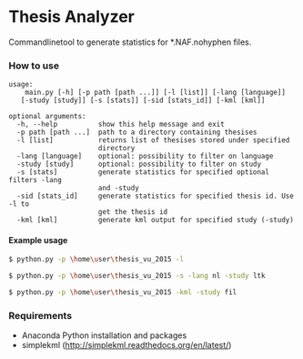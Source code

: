 # Thesis Analyzer

Commandlinetool to generate statistics for *.NAF.nohyphen files. 

### How to use
    usage: 
        main.py [-h] [-p path [path ...]] [-l [list]] [-lang [language]]
       [-study [study]] [-s [stats]] [-sid [stats_id]] [-kml [kml]]

    optional arguments:
      -h, --help          show this help message and exit
      -p path [path ...]  path to a directory containing thesises
      -l [list]           returns list of thesises stored under specified
                          directory
      -lang [language]    optional: possibility to filter on language
      -study [study]      optional: possibility to filter on study
      -s [stats]          generate statistics for specified optional filters -lang
                          and -study
      -sid [stats_id]     generate statistics for specified thesis id. Use -l to
                          get the thesis id
      -kml [kml]          generate kml output for specified study (-study)
      
#### Example usage
```sh
$ python.py -p \home\user\thesis_vu_2015 -l 
```
```sh
$ python.py -p \home\user\thesis_vu_2015 -s -lang nl -study ltk
```
```sh
$ python.py -p \home\user\thesis_vu_2015 -kml -study fil
```


### Requirements

* Anaconda Python installation and packages
* simplekml (http://simplekml.readthedocs.org/en/latest/)




